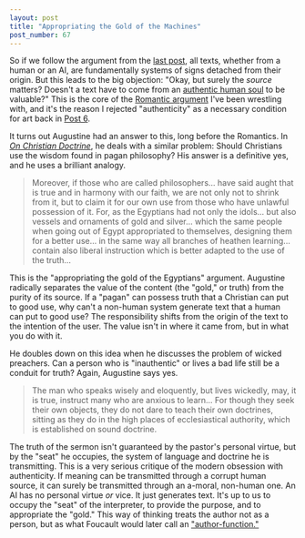 ```yaml
---
layout: post
title: "Appropriating the Gold of the Machines"
post_number: 67
---
```


So if we follow the argument from the [last post](/post-66), all texts, whether from a human or an AI, are fundamentally systems of signs detached from their origin. But this leads to the big objection: "Okay, but surely the *source* matters? Doesn't a text have to come from an [authentic human soul](/romantic-kit-authenticity) to be valuable?" This is the core of the [Romantic argument](/romantic-quick-kit) I've been wrestling with, and it's the reason I rejected "authenticity" as a necessary condition for art back in [Post 6](/post-6).

It turns out Augustine had an answer to this, long before the Romantics. In [*On Christian Doctrine*](https://www.ntslibrary.com/PDF%20Books/Augustine%20doctrine.pdf), he deals with a similar problem: Should Christians use the wisdom found in pagan philosophy? His answer is a definitive yes, and he uses a brilliant analogy.

> Moreover, if those who are called philosophers... have said aught that is true and in harmony with our faith, we are not only not to shrink from it, but to claim it for our own use from those who have unlawful possession of it. For, as the Egyptians had not only the idols... but also vessels and ornaments of gold and silver... which the same people when going out of Egypt appropriated to themselves, designing them for a better use... in the same way all branches of heathen learning... contain also liberal instruction which is better adapted to the use of the truth...

This is the "appropriating the gold of the Egyptians" argument. Augustine radically separates the value of the content (the "gold," or truth) from the purity of its source. If a "pagan" can possess truth that a Christian can put to good use, why can't a non-human system generate text that a human can put to good use? The responsibility shifts from the origin of the text to the intention of the user. The value isn't in where it came from, but in what you do with it.

He doubles down on this idea when he discusses the problem of wicked preachers. Can a person who is "inauthentic" or lives a bad life still be a conduit for truth? Again, Augustine says yes.

> The man who speaks wisely and eloquently, but lives wickedly, may, it is true, instruct many who are anxious to learn... For though they seek their own objects, they do not dare to teach their own doctrines, sitting as they do in the high places of ecclesiastical authority, which is established on sound doctrine.

The truth of the sermon isn't guaranteed by the pastor's personal virtue, but by the "seat" he occupies, the system of language and doctrine he is transmitting. This is a very serious critique of the modern obsession with authenticity. If meaning can be transmitted through a corrupt human source, it can surely be transmitted through an a-moral, non-human one. An AI has no personal virtue *or* vice. It just generates text. It's up to us to occupy the "seat" of the interpreter, to provide the purpose, and to appropriate the "gold." This way of thinking treats the author not as a person, but as what Foucault would later call an ["author-function."](/ai-kit-author-function)